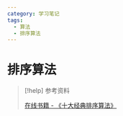```yaml
---
category: 学习笔记
tags:
  - 算法
  - 排序算法
---
```


# 排序算法

> [!help] 参考资料
> 
> [在线书籍 - 《十大经典排序算法》](https://github.com/hustcc/JS-Sorting-Algorithm)